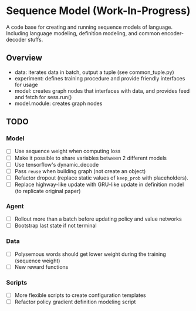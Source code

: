 # Sequence Model (Work-In-Progress)

A code base for creating and running sequence models of language. Including
language modeling, definition modeling, and common encoder-decoder stuffs.

## Overview
- data: iterates data in batch, output a tuple (see common_tuple.py)
- experiment: defines training procedure and provide friendly interfaces for usage
- model: creates graph nodes that interfaces with data, and provides feed and fetch for sess.run()
- model.module: creates graph nodes

## TODO

### Model
- [ ] Use sequence weight when computing loss
- [ ] Make it possible to share variables between 2 different models
- [ ] Use tensorflow's dynamic_decode
- [ ] Pass `reuse` when building graph (not create an object)
- [ ] Refactor dropout (replace static values of `keep_prob` with placeholders).
- [ ] Replace highway-like update with GRU-like update in definition model (to replicate original paper)

### Agent
- [ ] Rollout more than a batch before updating policy and value networks
- [ ] Bootstrap last state if not terminal

### Data
- [ ] Polysemous words should get lower weight during the training (sequence weight)
- [ ] New reward functions

### Scripts
- [ ] More flexible scripts to create configuration templates
- [ ] Refactor policy gradient definition modeling script

